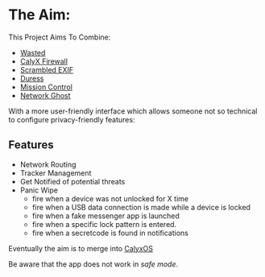 # The Aim:
This Project Aims To Combine:
- [Wasted](https://github.com/x13a/Wasted)
- [CalyX Firewall](https://gitlab.com/MarleyPlant/platform-packages-apps-securityfeatures)
- [Scrambled EXIF](https://gitlab.com/juanitobananas/scrambled-exif)
- [Duress](https://github.com/x13a/Duress)
- [Mission Control](https://f-droid.org/en/packages/net.kollnig.missioncontrol.fdroid/)
- [Network Ghost](https://github.com/souramoo/NetworkGhost)

With a more user-friendly interface 
which allows someone not so technical to configure privacy-friendly features:

## Features
* Network Routing
* Tracker Management
* Get Notified of potential threats
* Panic Wipe
     * fire when a device was not unlocked for X time
     * fire when a USB data connection is made while a device is locked
     * fire when a fake messenger app is launched
     * fire when a specific lock pattern is entered.
     * fire when a secretcode is found in notifications

Eventually the aim is to merge into [CalyxOS](https://calyxos.org/)

Be aware that the app does not work in _safe mode_.